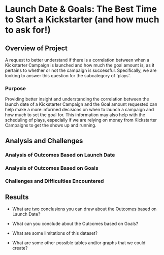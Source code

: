 # Launch Date & Goals: The Best Time to Start a Kickstarter (and how much to ask for!)

## Overview of Project
A request to better understand if there is a correlation between when a Kickstarter Campaign is launched and how much the goal amount is, as it pertains to whether or not the campaign is successful. Specifically, we are looking to answer this question for the subcategory of 'plays'. 
### Purpose 
Providing better insight and understanding the correlation between the launch date of a Kickstarter Campaign and the Goal amount requested can help make a more informed decisions on when to launch a campaign and how much to set the goal for. This information may also help with the scheduling of plays, especially if we are relying on money from Kickstarter Campaigns to get the shows up and running. 
## Analysis and Challenges

### Analysis of Outcomes Based on Launch Date

### Analysis of Outcomes Based on Goals

### Challenges and Difficulties Encountered

## Results

- What are two conclusions you can draw about the Outcomes based on Launch Date?

- What can you conclude about the Outcomes based on Goals?

- What are some limitations of this dataset?

- What are some other possible tables and/or graphs that we could create?

